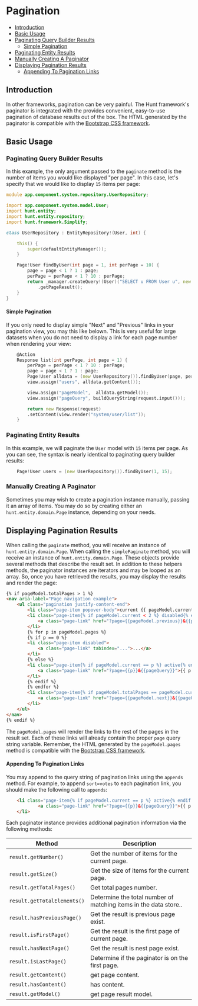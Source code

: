 # Pagination

- [Introduction](#introduction)
- [Basic Usage](#basic-usage)
- [Paginating Query Builder Results](#paginating-query-builder-results)
    - [Simple Pagination](#simple-pagination)
- [Paginating Entity Results](#paginating-entity-results)
- [Manually Creating A Paginator](#manually-creating-a-paginator)
- [Displaying Pagination Results](#displaying-pagination-results)
    - [Appending To Pagination Links](#appending-to-pagination-links)

<a name="introduction"></a>
## Introduction

In other frameworks, pagination can be very painful. The Hunt framework's paginator is integrated with the  provides convenient, easy-to-use pagination of database results out of the box. The HTML generated by the paginator is compatible with the [Bootstrap CSS framework](https://getbootstrap.com/).

<a name="basic-usage"></a>
## Basic Usage

<a name="paginating-query-builder-results"></a>
### Paginating Query Builder Results

In this example, the only argument passed to the `paginate` method is the number of items you would like displayed "per page". In this case, let's specify that we would like to display `15` items per page:

```d
module app.component.system.repository.UserRepository;

import app.component.system.model.User;
import hunt.entity;
import hunt.entity.repository;
import hunt.framework.Simplify;

class UserRepository : EntityRepository!(User, int) {

    this() {
        super(defaultEntityManager());
    }

    Page!User findByUser(int page = 1, int perPage = 10) {
        page = page < 1 ? 1 : page;
        perPage = perPage < 1 ? 10 : perPage;
        return _manager.createQuery!(User)("SELECT u FROM User u", new Pageable(page - 1, perPage))
            .getPageResult();
    }
}

```

<a name="simple-pagination"></a>
#### Simple Pagination

If you only need to display simple "Next" and "Previous" links in your pagination view, you may this like belown. This is very useful for large datasets when you do not need to display a link for each page number when rendering your view:
```d
    @Action 
    Response list(int perPage, int page = 1) {
        perPage = perPage < 1 ? 10 : perPage;
        page = page < 1 ? 1 : page;
        Page!User alldata = (new UserRepository()).findByUser(page, perPage);
        view.assign("users", alldata.getContent());

        view.assign("pageModel",  alldata.getModel());
        view.assign("pageQuery", buildQueryString(request.input()));

        return new Response(request)
        .setContent(view.render("system/user/list"));
    }
```

<a name="paginating-entity-results"></a>
### Paginating Entity Results

 In this example, we will paginate the `User` model with `15` items per page. As you can see, the syntax is nearly identical to paginating query builder results:

```d
    Page!User users = (new UserRepository()).findByUser(1, 15);
```

<a name="manually-creating-a-paginator"></a>
### Manually Creating A Paginator

Sometimes you may wish to create a pagination instance manually, passing it an array of items. You may do so by creating either an `hunt.entity.domain.Page`  instance, depending on your needs.


<a name="displaying-pagination-results"></a>
## Displaying Pagination Results

When calling the `paginate` method, you will receive an instance of `hunt.entity.domain.Page`. When calling the `simplePaginate` method, you will receive an instance of `hunt.entity.domain.Page`. These objects provide several methods that describe the result set. In addition to these helpers methods, the paginator instances are iterators and may be looped as an array. So, once you have retrieved the results, you may display the results and render the page:

```html
{% if pageModel.totalPages > 1 %}
<nav aria-label="Page navigation example">
    <ul class="pagination justify-content-end">
        <li class="page-item popover-body">current {{ pageModel.current }}  （total {{ pageModel.totalPages }} page）</li>
        <li class="page-item{% if pageModel.current < 2 %} disabled{% endif %}">
            <a class="page-link" href="?page={{pageModel.previous}}&{{pageQuery}}" tabindex="-1">{{ trans("PAGE_SYSTEM_PREVIOUS") }}</a>
        </li>
        {% for p in pageModel.pages %}
        {% if p == 0 %}
        <li class="page-item disabled">
            <a class="page-link" tabindex="...">...</a>
        </li>
        {% else %}
        <li class="page-item{% if pageModel.current == p %} active{% endif %}">
            <a class="page-link" href="?page={{p}}&{{pageQuery}}">{{ p }}</a>
        </li>
        {% endif %}
        {% endfor %}
        <li class="page-item{% if pageModel.totalPages == pageModel.current %} disabled{% endif %}">
            <a class="page-link" href="?page={{pageModel.next}}&{{pageQuery}}">{{ trans("PAGE_SYSTEM_NEXT") }}</a>
        </li>
    </ul>
</nav>
{% endif %}
```

The `pageModel.pages`  will render the links to the rest of the pages in the result set. Each of these links will already contain the proper `page` query string variable. Remember, the HTML generated by the `pageModel.pages` method is compatible with the [Bootstrap CSS framework](https://getbootstrap.com).



#### Appending To Pagination Links

You may append to the query string of pagination links using the `appends` method. For example, to append `sort=votes` to each pagination link, you should make the following call to `appends`:

```html
    <li class="page-item{% if pageModel.current == p %} active{% endif %}">
            <a class="page-link" href="?page={{p}}&{{pageQuery}}">{{ p }}</a>
    </li>
```

Each paginator instance provides additional pagination information via the following methods:

Method  |  Description
-------  |  -----------
`result.getNumber()`  |  Get the number of items for the current page.
`result.getSize()`  |  Get the size of items for the current page.
`result.getTotalPages()`  |  Get total pages number.
`result.getTotalElements()`  | Determine the total number of matching items in the data store..
`result.hasPreviousPage()`  |  Get the result is  previous page exist.
`result.isFirstPage()`  |  Get the result is  the first page of current page.
`result.hasNextPage()`  |  Get the result is  nest page exist.
`result.isLastPage()`  |  Determine if the paginator is on the first page.
`result.getContent()`  |  get  page content.
`result.hasContent()`  |  has content.
`result.getModel()`  |  get page result model.

